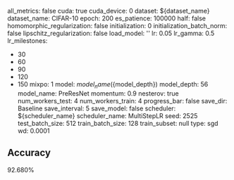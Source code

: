 all_metrics: false
cuda: true
cuda_device: 0
dataset: ${dataset_name}
dataset_name: CIFAR-10
epoch: 200
es_patience: 100000
half: false
homomorphic_regularization: false
initialization: 0
initialization_batch_norm: false
lipschitz_regularization: false
load_model: ''
lr: 0.05
lr_gamma: 0.5
lr_milestones:
- 30
- 60
- 90
- 120
- 150
mixpo: 1
model: ${model_name}(${model_depth})
model_depth: 56
model_name: PreResNet
momentum: 0.9
nesterov: true
num_workers_test: 4
num_workers_train: 4
progress_bar: false
save_dir: Baseline
save_interval: 5
save_model: false
scheduler: ${scheduler_name}
scheduler_name: MultiStepLR
seed: 2525
test_batch_size: 512
train_batch_size: 128
train_subset: null
type: sgd
wd: 0.0001

## Accuracy
 92.680%
